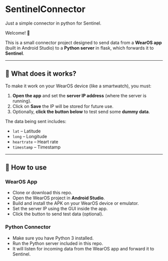 # SentinelConnector
Just a simple connector in python for Sentinel.

Welcome! 👋

This is a small connector project designed to send data from a **WearOS app** (built in Android Studio) to a **Python server** in flask, which forwards it to **Sentinel**.

---

## 📱 What does it works?

To make it work on your WearOS device (like a smartwatch), you must:

1. **Open the app** and set the **server IP address** (where the server is running).
2. Click on **Save** the IP will be stored for future use.
3. Optionally, **click the button below** to test send some **dummy data**.

The data being sent includes:

- `lat` – Latitude  
- `long` – Longitude  
- `heartrate` – Heart rate  
- `timestamp` – Timestamp


---

## 🔧 How to use

### WearOS App
- Clone or download this repo.
- Open the WearOS project in **Android Studio**.
- Build and install the APK on your WearOS device or emulator.
- Set the server IP using the GUI inside the app.
- Click the button to send test data (optional).

### Python Connector
- Make sure you have Python 3 installed.
- Run the Python server included in this repo.
- It will listen for incoming data from the WearOS app and forward it to Sentinel.



